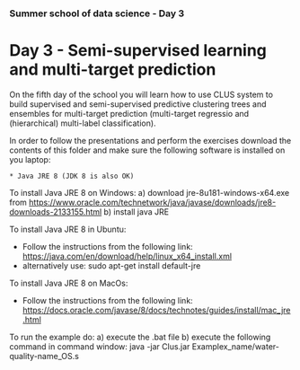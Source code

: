### Summer school of data science - Day 3

# Day 3 - Semi-supervised learning and multi-target prediction

On the fifth day of the school you will learn how to use CLUS system to build supervised and semi-supervised predictive clustering trees and ensembles for multi-target prediction (multi-target regressio and (hierarchical) multi-label classification).

In order to follow the presentations and perform the exercises download the contents of this folder and make sure the following software is installed on you laptop:

	* Java JRE 8 (JDK 8 is also OK)
	
To install Java JRE 8 on Windows: 
a) download jre-8u181-windows-x64.exe from https://www.oracle.com/technetwork/java/javase/downloads/jre8-downloads-2133155.html
b) install java JRE

To install Java JRE 8 in Ubuntu:
- Follow the instructions from the following link: 
https://java.com/en/download/help/linux_x64_install.xml
- alternatively use: sudo apt-get install default-jre

To install Java JRE 8 on MacOs:
- Follow the instructions from the following link: 
https://docs.oracle.com/javase/8/docs/technotes/guides/install/mac_jre.html

To run the example do:
a) execute the .bat file
b) execute the following command in command window: 
	java -jar Clus.jar Examplex_name/water-quality-name_OS.s

